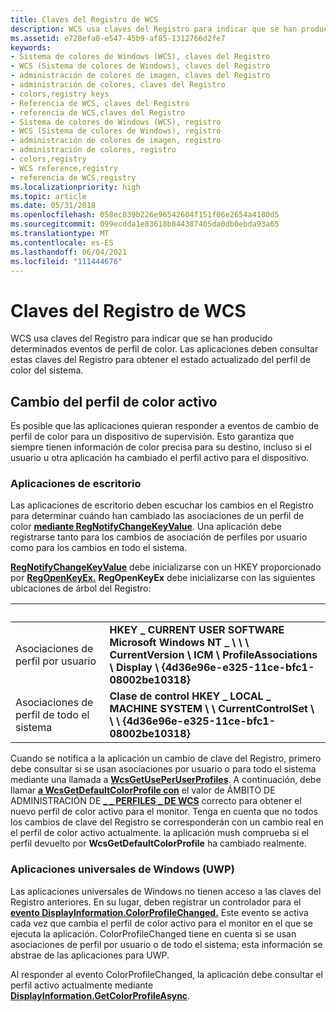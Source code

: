 ```yaml
---
title: Claves del Registro de WCS
description: WCS usa claves del Registro para indicar que se han producido determinados eventos de perfil de color. Las aplicaciones deben consultar estas claves del Registro para obtener el estado actualizado del perfil de color del sistema.
ms.assetid: e728efa0-e547-45b9-af85-1312766d2fe7
keywords:
- Sistema de colores de Windows (WCS), claves del Registro
- WCS (Sistema de colores de Windows), claves del Registro
- administración de colores de imagen, claves del Registro
- administración de colores, claves del Registro
- colors,registry keys
- Referencia de WCS, claves del Registro
- referencia de WCS,claves del Registro
- Sistema de colores de Windows (WCS), registro
- WCS (Sistema de colores de Windows), registro
- administración de colores de imagen, registro
- administración de colores, registro
- colors,registry
- WCS reference,registry
- referencia de WCS,registry
ms.localizationpriority: high
ms.topic: article
ms.date: 05/31/2018
ms.openlocfilehash: 058ec839b226e96542604f151f06e2654a4180d5
ms.sourcegitcommit: 099ecdda1e83618b844387405da0db0ebda93a65
ms.translationtype: MT
ms.contentlocale: es-ES
ms.lasthandoff: 06/04/2021
ms.locfileid: "111444676"
---
```

# <a name="wcs-registry-keys"></a>Claves del Registro de WCS

WCS usa claves del Registro para indicar que se han producido determinados eventos de perfil de color. Las aplicaciones deben consultar estas claves del Registro para obtener el estado actualizado del perfil de color del sistema.

## <a name="active-color-profile-changed"></a>Cambio del perfil de color activo

Es posible que las aplicaciones quieran responder a eventos de cambio de perfil de color para un dispositivo de supervisión. Esto garantiza que siempre tienen información de color precisa para su destino, incluso si el usuario u otra aplicación ha cambiado el perfil activo para el dispositivo.

### <a name="desktop-applications"></a>Aplicaciones de escritorio

Las aplicaciones de escritorio deben escuchar los cambios en el Registro para determinar cuándo han cambiado las asociaciones de un perfil de color [**mediante RegNotifyChangeKeyValue**](/windows/win32/api/winreg/nf-winreg-regnotifychangekeyvalue). Una aplicación debe registrarse tanto para los cambios de asociación de perfiles por usuario como para los cambios en todo el sistema.

[**RegNotifyChangeKeyValue**](/windows/win32/api/winreg/nf-winreg-regnotifychangekeyvalue) debe inicializarse con un HKEY proporcionado por [**RegOpenKeyEx.**](/windows/win32/api/winreg/nf-winreg-regopenkeyexa) **RegOpenKeyEx** debe inicializarse con las siguientes ubicaciones de árbol del Registro:



|    &nbsp;  |  &nbsp;      | 
|----------------------------------|----------------------------------------------------------------------------------------------------------------------------------------------------|
| Asociaciones de perfil por usuario    | **HKEY \_ CURRENT USER SOFTWARE Microsoft Windows NT \_ \\ \\ \\ CurrentVersion \\ ICM \\ ProfileAssociations \\ Display \\ {4d36e96e-e325-11ce-bfc1-08002be10318}** |
| Asociaciones de perfil de todo el sistema | **Clase de control HKEY \_ LOCAL \_ MACHINE SYSTEM \\ \\ CurrentControlSet \\ \\ \\ {4d36e96e-e325-11ce-bfc1-08002be10318}**                                        |



 

Cuando se notifica a la aplicación un cambio de clave del Registro, primero debe consultar si se usan asociaciones por usuario o para todo el sistema mediante una llamada a [**WcsGetUsePerUserProfiles**](/windows/win32/api/icm/nf-icm-wcsgetdefaultrenderingintent). A continuación, debe llamar [**a WcsGetDefaultColorProfile con**](/windows/win32/api/icm/nf-icm-wcsgetdefaultcolorprofile) el valor de ÁMBITO DE ADMINISTRACIÓN DE [**\_ \_ PERFILES \_ DE WCS**](/windows/win32/api/icm/ne-icm-wcs_profile_management_scope) correcto para obtener el nuevo perfil de color activo para el monitor. Tenga en cuenta que no todos los cambios de clave del Registro se corresponderán con un cambio real en el perfil de color activo actualmente. la aplicación mush comprueba si el perfil devuelto por **WcsGetDefaultColorProfile** ha cambiado realmente.

### <a name="universal-windows-uwp-apps"></a>Aplicaciones universales de Windows (UWP)

Las aplicaciones universales de Windows no tienen acceso a las claves del Registro anteriores. En su lugar, deben registrar un controlador para el [**evento DisplayInformation.ColorProfileChanged.**](/uwp/api/Windows.Graphics.Display.DisplayInformation) Este evento se activa cada vez que cambia el perfil de color activo para el monitor en el que se ejecuta la aplicación. ColorProfileChanged tiene en cuenta si se usan asociaciones de perfil por usuario o de todo el sistema; esta información se abstrae de las aplicaciones para UWP.

Al responder al evento ColorProfileChanged, la aplicación debe consultar el perfil activo actualmente mediante [**DisplayInformation.GetColorProfileAsync**](/uwp/api/Windows.Graphics.Display.DisplayInformation).

 

 